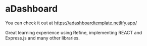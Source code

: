 # aDashboard

You can check it out at 
https://adashboardtemplate.netlify.app/

Great learning experience using Refine, implementing REACT and Express.js and many other libraries.
